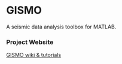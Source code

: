 # GISMO
A seismic data analysis toolbox for MATLAB. 

<h3>Project Website</h3>
<a href="http://giseislab.github.io/gismotools/wiki/">GISMO wiki & tutorials</a>

